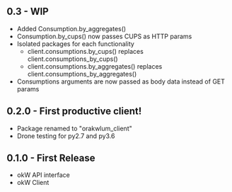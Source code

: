 ## 0.3 - WIP
* Added Consumption.by_aggregates()
* Consumption.by_cups() now passes CUPS as HTTP params
* Isolated packages for each functionality
  * client.consumptions.by_cups() replaces client.consumptions_by_cups()
  * client.consumptions.by_aggregates() replaces client.consumptions_by_aggregates()
* Consumptions arguments are now passed as body data instead of GET params

## 0.2.0 - First productive client!
* Package renamed to "orakwlum_client"
* Drone testing for py2.7 and py3.6

## 0.1.0 - First Release
* okW API interface
* okW Client
